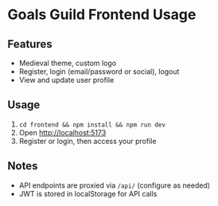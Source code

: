 # Goals Guild Frontend Usage

## Features

- Medieval theme, custom logo
- Register, login (email/password or social), logout
- View and update user profile

## Usage

1. `cd frontend && npm install && npm run dev`
2. Open [http://localhost:5173](http://localhost:5173)
3. Register or login, then access your profile

## Notes

- API endpoints are proxied via `/api/` (configure as needed)
- JWT is stored in localStorage for API calls
